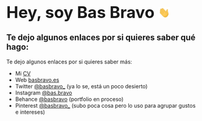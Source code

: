 <h1 style="font-size:3em; font-weight:bold;">
Hey, soy Bas Bravo <img src="https://raw.githubusercontent.com/ABSphreak/ABSphreak/master/gifs/Hi.gif" width="30px">
</h1>

## Te dejo algunos enlaces por si quieres saber qué hago:

Te dejo algunos enlaces por si quieres saber más:
* Mi [CV](https://bbravo.notion.site/Hey-soy-Bas-Bravo-a1abd5a84ccf411bb1c1c6ad6d131243)
* Web [basbravo.es](https://github.com/BasBravo/BasBravo/blob/main/bbravo.es)
* Twitter [@basbravo_](https://twitter.com/basbravo_) (ya lo se, está un poco desierto)
* Instagram [@bas.bravo](https://www.instagram.com/bas.bravo/)
* Behance [@basbravo](https://www.behance.net/basbravo/projects) (portfolio en proceso)
* Pinterest [@basbravo_](https://www.pinterest.es/basbravo_/) (subo poca cosa pero lo uso para agrupar gustos e intereses)
